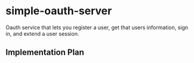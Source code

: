 # simple-oauth-server
Oauth service that lets you register a user, get that users information, sign in, and extend a user session.

## Implementation Plan
